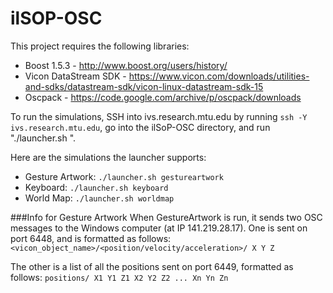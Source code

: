 # ilSOP-OSC
This project requires the following libraries:

  * Boost 1.5.3 - http://www.boost.org/users/history/
  * Vicon DataStream SDK - https://www.vicon.com/downloads/utilities-and-sdks/datastream-sdk/vicon-linux-datastream-sdk-15
  * Oscpack - https://code.google.com/archive/p/oscpack/downloads

To run the simulations, SSH into ivs.research.mtu.edu by running `ssh -Y ivs.research.mtu.edu`, go into the ilSoP-OSC directory, and run "./launcher.sh <name>".

Here are the simulations the launcher supports:
  - Gesture Artwork: `./launcher.sh gestureartwork`
  - Keyboard: `./launcher.sh keyboard`
  - World Map: `./launcher.sh worldmap`

###Info for Gesture Artwork
When GestureArtwork is run, it sends two OSC messages to the Windows computer (at IP 141.219.28.17).
One is sent on port 6448, and is formatted as follows:
`<vicon_object_name>/<position/velocity/acceleration>/ X Y Z`

The other is a list of all the positions sent on port 6449, formatted as follows:
`positions/ X1 Y1 Z1 X2 Y2 Z2 ... Xn Yn Zn`


